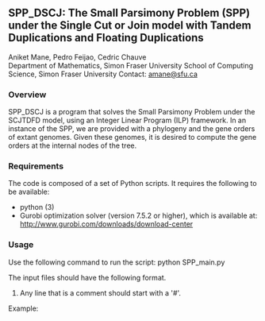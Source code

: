 ## SPP_DSCJ: The Small Parsimony Problem (SPP) under the Single Cut or Join model with Tandem Duplications and Floating Duplications 

Aniket Mane, Pedro Feijao, Cedric Chauve  
Department of Mathematics, Simon Fraser University
School of Computing Science, Simon Fraser University 
Contact: amane@sfu.ca

### Overview
SPP_DSCJ is a program that solves the Small Parsimony Problem under the SCJTDFD model, using an Integer Linear Program (ILP) framework.
In an instance of the SPP, we are provided with a phylogeny and the gene orders of extant genomes. Given these genomes, it is desired to compute the gene orders at the internal nodes of the tree.

### Requirements
The code is composed of a set of Python scripts. It requires the following to be available:
* python (3)
* Gurobi optimization solver (version 7.5.2 or higher), which is available at: http://www.gurobi.com/downloads/download-center

### Usage
Use the following command to run the script:
python SPP_main.py <geneorders> <orthology> <adjacencies> <alpha> <outputfolder>
  
The input files should have the following format.
1. Any line that is a comment should start with a '#'. 

Example:
